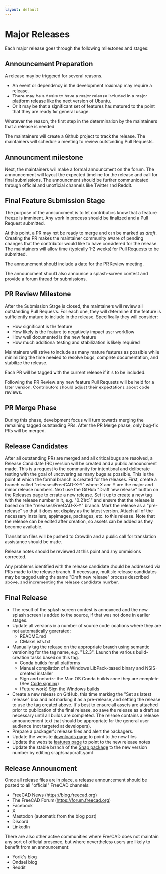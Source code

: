 ```yaml
---
layout: default
---
```


# Major Releases

Each major release goes through the following milestones and stages:

## Announcement Preparation

A release may be triggered for several reasons.
- An event or dependency in the development roadmap may require a release.
- There may be a desire to have a major release included in a major platform release like the next version of Ubuntu.
- Or it may be that a significant set of features has matured to the point that they are ready for general usage.

Whatever the reason, the first step in the determination by the maintainers that a release is needed.

The maintainers will create a Github project to track the release.
The maintainers will schedule a meeting to review outstanding Pull Requests.


## Announcment milestone

Next, the maintainers will make a formal announcment on the forum. The announcement will layout the expected timeline for the release and call for final submissions.  The announcment should be further communicated through official and unofficial channels like Twitter and Reddit.

## Final Feature Submission Stage

The purpose of the announcment is to let contributors know that a feature freeze is imminent. Any work in process should be finalized and a Pull Request submitted.

At this point, a PR may not be ready to merge and can be marked as _draft_.  Creating the PR makes the maintainer community aware of pending changes that the contributor would like to have considered for the release. The maintainers will allow time (typically 1-2 weeks) for Pull Requests to be submitted.

The announcment should include a date for the PR Review meeting.

The announcment should also announce a splash-screen contest and provide a forum thread for submissions.

## PR Review Milestone

After the Submission Stage is closed, the maintainers will review all outstanding Pull Requests. For each one, they will determine if the feature is sufficiently mature to include in the release. Specifically they will consider:

- How significant is the feature
- How likely is the feature to negatively impact user workflow
- How well documented is the new feature
- How much additional testing and stabilization is likely required

Maintainers will strive to include as many mature features as possible while minimizing the time needed to resolve bugs, complete documentation, and stabilize the release.

Each PR will be tagged with the current release if it is to be included.

Following the PR Review, any new feature Pull Requests will be held for a later version.  Contributors should adjust their expectations about code reviews.

## PR Merge Phase

During this phase, development focus will turn towards merging the remaining tagged outstanding PRs.
After the PR Merge phase, only bug-fix PRs will be merged.

## Release Candidates

After all outstanding PRs are merged and all critical bugs are resolved, a Release Candidate (RC) version will be created and a public announcment made.  This is a request to the community for intentional and deliberate testing with the goal of uncovering as many bugs as possible. This is the point at which the formal branch is created for the releases. First, create a branch called "releases/FreeCAD-X-Y" where X and Y are the major and minor release numbers. Next use the GitHub "Draft new release" button on the Releases page to create a new release. Set it up to create a new tag with the release number in it, e.g. "0.21rc1" and ensure that the release is based on the "releases/FreeCAD-X-Y" branch. Mark the release as a "pre-release" so that it does not display as the latest version. Attach all of the necessary installers, appimages, packages, etc. to this release. Note that the release can be edited after creation, so assets can be added as they become available.

Translation files will be pushed to CrowdIn and a public call for translation assistance should be made.

Release notes should be reviewed at this point and any ommisions corrected.

Any problems identified with the release candidate should be addressed via PRs made to the release branch. If necessary, multiple release candidates may be tagged using the same "Draft new release" process described above, and incrementing the release candidate number.

## Final Release

- The result of the splash screen contest is announced and the new splash screen is added to the source, if that was not done in earlier stages.
- Update all versions in a number of source code locations where they are not automatically generated:
    - README.md
    - CMakeLists.txt
- Manually tag the release on the appropriate branch using semantic versioning for the tag name, e.g. "1.2.3". Launch the various build-creation tasks based on this tag.
    - Conda builds for all platforms
    - Manual compilation of a Windows LibPack-based binary and NSIS-created installer
    - Sign and notarize the Mac OS Conda builds once they are complete (See [Code signing](./codesigning.md))
    - (Future work) Sign the Windows builds
- Create a new release on GitHub, this time marking the "Set as latest release" box and not marking it as a pre-release, and setting the release to use the tag created above. It's best to ensure all assets are attached prior to publication of the final release, so save the release as a draft as necessary until all builds are completed. The release contains a release announcement text that should be appropriate for the general user audience (not targeted at developers).
- Prepare a packager's release files and alert the packagers.
- Update the website [downloads page](https://www.freecad.org/downloads.php) to point to the new files
- Update the website [features page](https://www.freecad.org/features.php) to point to the new release notes
- Update the stable branch of the [Snap package](https://github.com/FreeCAD/FreeCAD-snap) to the new version number by editing snap/snapcraft.yaml

## Release Announcment

Once all release files are in place, a release announcement should be posted to all "official" FreeCAD channels:

- FreeCAD News (https://blog.freecad.org)
- The FreeCAD Forum (https://forum.freecad.org)
- Facebook
- X
- Mastodon (automatic from the blog post)
- Discord
- LinkedIn

There are also other active communities where FreeCAD does not maintain any sort of official presence, but where nevertheless users are likely to benefit from an announcement:

- Yorik's blog
- Ondsel blog
- Reddit
